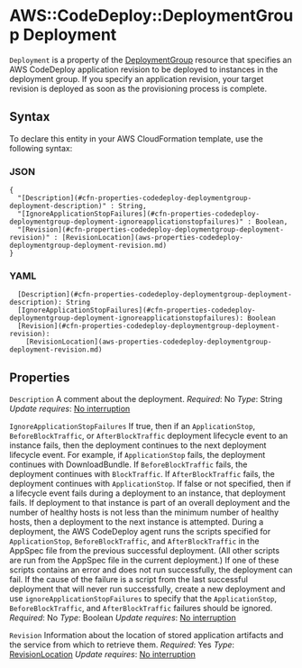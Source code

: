 # AWS::CodeDeploy::DeploymentGroup Deployment<a name="aws-properties-codedeploy-deploymentgroup-deployment"></a>

 `Deployment` is a property of the [DeploymentGroup](https://docs.aws.amazon.com/AWSCloudFormation/latest/UserGuide/aws-resource-codedeploy-deploymentgroup.html) resource that specifies an AWS CodeDeploy application revision to be deployed to instances in the deployment group\. If you specify an application revision, your target revision is deployed as soon as the provisioning process is complete\.

## Syntax<a name="aws-properties-codedeploy-deploymentgroup-deployment-syntax"></a>

To declare this entity in your AWS CloudFormation template, use the following syntax:

### JSON<a name="aws-properties-codedeploy-deploymentgroup-deployment-syntax.json"></a>

```
{
  "[Description](#cfn-properties-codedeploy-deploymentgroup-deployment-description)" : String,
  "[IgnoreApplicationStopFailures](#cfn-properties-codedeploy-deploymentgroup-deployment-ignoreapplicationstopfailures)" : Boolean,
  "[Revision](#cfn-properties-codedeploy-deploymentgroup-deployment-revision)" : [RevisionLocation](aws-properties-codedeploy-deploymentgroup-deployment-revision.md)
}
```

### YAML<a name="aws-properties-codedeploy-deploymentgroup-deployment-syntax.yaml"></a>

```
  [Description](#cfn-properties-codedeploy-deploymentgroup-deployment-description): String
  [IgnoreApplicationStopFailures](#cfn-properties-codedeploy-deploymentgroup-deployment-ignoreapplicationstopfailures): Boolean
  [Revision](#cfn-properties-codedeploy-deploymentgroup-deployment-revision):
    [RevisionLocation](aws-properties-codedeploy-deploymentgroup-deployment-revision.md)
```

## Properties<a name="aws-properties-codedeploy-deploymentgroup-deployment-properties"></a>

`Description`  <a name="cfn-properties-codedeploy-deploymentgroup-deployment-description"></a>
A comment about the deployment\.
*Required*: No
*Type*: String
*Update requires*: [No interruption](https://docs.aws.amazon.com/AWSCloudFormation/latest/UserGuide/using-cfn-updating-stacks-update-behaviors.html#update-no-interrupt)

`IgnoreApplicationStopFailures`  <a name="cfn-properties-codedeploy-deploymentgroup-deployment-ignoreapplicationstopfailures"></a>
 If true, then if an `ApplicationStop`, `BeforeBlockTraffic`, or `AfterBlockTraffic` deployment lifecycle event to an instance fails, then the deployment continues to the next deployment lifecycle event\. For example, if `ApplicationStop` fails, the deployment continues with DownloadBundle\. If `BeforeBlockTraffic` fails, the deployment continues with `BlockTraffic`\. If `AfterBlockTraffic` fails, the deployment continues with `ApplicationStop`\.
 If false or not specified, then if a lifecycle event fails during a deployment to an instance, that deployment fails\. If deployment to that instance is part of an overall deployment and the number of healthy hosts is not less than the minimum number of healthy hosts, then a deployment to the next instance is attempted\.
 During a deployment, the AWS CodeDeploy agent runs the scripts specified for `ApplicationStop`, `BeforeBlockTraffic`, and `AfterBlockTraffic` in the AppSpec file from the previous successful deployment\. \(All other scripts are run from the AppSpec file in the current deployment\.\) If one of these scripts contains an error and does not run successfully, the deployment can fail\.
 If the cause of the failure is a script from the last successful deployment that will never run successfully, create a new deployment and use `ignoreApplicationStopFailures` to specify that the `ApplicationStop`, `BeforeBlockTraffic`, and `AfterBlockTraffic` failures should be ignored\.
*Required*: No
*Type*: Boolean
*Update requires*: [No interruption](https://docs.aws.amazon.com/AWSCloudFormation/latest/UserGuide/using-cfn-updating-stacks-update-behaviors.html#update-no-interrupt)

`Revision`  <a name="cfn-properties-codedeploy-deploymentgroup-deployment-revision"></a>
Information about the location of stored application artifacts and the service from which to retrieve them\.
*Required*: Yes
*Type*: [RevisionLocation](aws-properties-codedeploy-deploymentgroup-deployment-revision.md)
*Update requires*: [No interruption](https://docs.aws.amazon.com/AWSCloudFormation/latest/UserGuide/using-cfn-updating-stacks-update-behaviors.html#update-no-interrupt)
